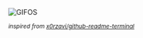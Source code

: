 <div align="justify">
<picture>
    <source media="(prefers-color-scheme: dark)" srcset="https://i.ibb.co/kg2kg0L/output-gif.gif">
    <source media="(prefers-color-scheme: light)" srcset="https://i.ibb.co/kg2kg0L/output-gif.gif">
    <img alt="GIFOS" src="https://i.ibb.co/kg2kg0L/output-gif.gif">
</picture>

<sub><i>inspired from [x0rzavi/github-readme-terminal](https://github.com/x0rzavi/github-readme-terminal)</i></sub>

</div>

<!-- Image deletion URL: https://ibb.co/SXwWX0k/acbadb9f4c21b2cb34012e444aaa845b -->
